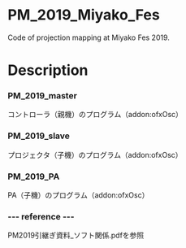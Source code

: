 # PM_2019_Miyako_Fes
 Code of projection mapping at Miyako Fes 2019.

# Description
### PM_2019_master
 コントローラ（親機）のプログラム（addon:ofxOsc）

### PM_2019_slave
 プロジェクタ（子機）のプログラム（addon:ofxOsc）
 
### PM_2019_PA
 PA（子機）のプログラム（addon:ofxOsc）
 
### --- reference ---
 PM2019引継ぎ資料_ソフト関係.pdfを参照
 
